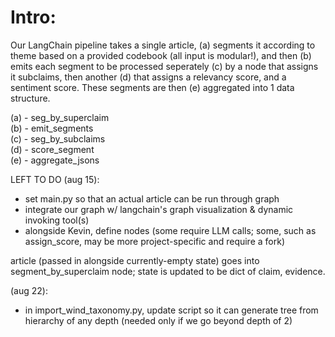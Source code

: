 <h1> Intro: </h1>

Our LangChain pipeline takes a single article, (a) segments it according to theme based on a provided codebook (all input is modular!), and then (b) emits each segment to be processed seperately (c) by a node that assigns it subclaims, then another (d) that assigns a relevancy score, and a sentiment score. These segments are then (e) aggregated into 1 data structure. 

(a) - seg_by_superclaim <br>
(b) - emit_segments <br>
(c) - seg_by_subclaims <br>
(d) - score_segment <br>
(e) - aggregate_jsons <br>


LEFT TO DO (aug 15):
- set main.py so that an actual article can be run through graph
- integrate our graph w/ langchain's graph visualization & dynamic invoking tool(s)
- alongside Kevin, define nodes (some require LLM calls; some, such as assign_score, may be more project-specific and require a fork)

article (passed in alongside currently-empty state) goes into segment_by_superclaim node; state is updated to be dict of claim, evidence.

(aug 22):
- in import_wind_taxonomy.py, update script so it can generate tree from hierarchy of any depth (needed only if we go beyond depth of 2)
